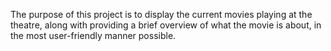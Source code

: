 The purpose of this project is to display the current movies playing at the theatre, along with providing a brief overview of what the movie is about, in the most user-friendly manner possible.
